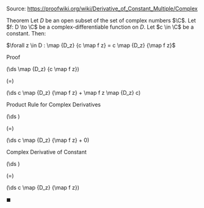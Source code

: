 # 

Source: https://proofwiki.org/wiki/Derivative_of_Constant_Multiple/Complex

Theorem
Let $D$ be an open subset of the set of complex numbers $\C$.
Let $f: D \to \C$ be a complex-differentiable function on $D$.
Let $c \in \C$ be a constant.
Then:

$\forall z \in D : \map {D_z} {c \map f z} = c \map {D_z} {\map f z}$


Proof













\(\ds \map {D_z} {c \map f z}\)

\(=\)







\(\ds c \map {D_z} {\map f z} + \map f z \map {D_z} c\)





Product Rule for Complex Derivatives














\(\ds \)

\(=\)







\(\ds c \map {D_z} {\map f z} + 0\)





Complex Derivative of Constant














\(\ds \)

\(=\)







\(\ds c \map {D_z} {\map f z}\)









$\blacksquare$





